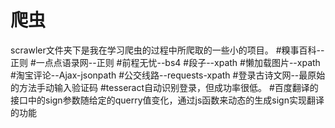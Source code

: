 # 爬虫
scrawler文件夹下是我在学习爬虫的过程中所爬取的一些小的项目。
#糗事百科--正则
#一点点语录网--正则
#前程无忧--bs4
#段子--xpath
#懒加载图片--xpath
#淘宝评论--Ajax-jsonpath
#公交线路--requests-xpath
#登录古诗文网--最原始的方法手动输入验证码
#tesseract自动识别登录，但成功率很低。
#百度翻译的接口中的sign参数随给定的querry值变化，通过js函数来动态的生成sign实现翻译的功能

